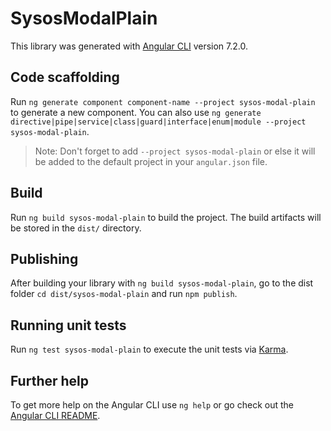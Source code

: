 # SysosModalPlain

This library was generated with [Angular CLI](https://github.com/angular/angular-cli) version 7.2.0.

## Code scaffolding

Run `ng generate component component-name --project sysos-modal-plain` to generate a new component. You can also use `ng generate directive|pipe|service|class|guard|interface|enum|module --project sysos-modal-plain`.
> Note: Don't forget to add `--project sysos-modal-plain` or else it will be added to the default project in your `angular.json` file. 

## Build

Run `ng build sysos-modal-plain` to build the project. The build artifacts will be stored in the `dist/` directory.

## Publishing

After building your library with `ng build sysos-modal-plain`, go to the dist folder `cd dist/sysos-modal-plain` and run `npm publish`.

## Running unit tests

Run `ng test sysos-modal-plain` to execute the unit tests via [Karma](https://karma-runner.github.io).

## Further help

To get more help on the Angular CLI use `ng help` or go check out the [Angular CLI README](https://github.com/angular/angular-cli/blob/master/README.md).
